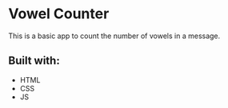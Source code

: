 # Vowel Counter

This is a basic app to count the number of vowels in a message.

## Built with:

* HTML
* CSS
* JS